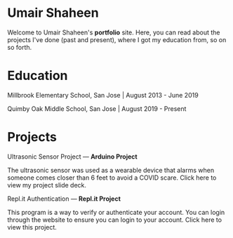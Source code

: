 # Umair Shaheen  

Welcome to Umair Shaheen's **portfolio** site. Here, you can read about the projects I've done (past and present), where I got my education from, so on so forth.

# Education
Millbrook Elementary School, San Jose  | August 2013 - June 2019

Quimby Oak Middle School, San Jose  | August 2019 - Present

# Projects
Ultrasonic Sensor Project — **Arduino Project**

The ultrasonic sensor was used as a wearable device that alarms when someone comes closer than 6 feet to avoid a COVID scare. Click here to view my project slide deck.

Repl.it Authentication — **Repl.it Project**

This program is a way to verify or authenticate your account. You can 
login through the website to ensure you can login to your account.
Click here to view this project.
